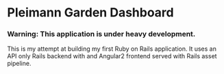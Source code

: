 # Pleimann Garden Dashboard

### Warning: This application is under heavy development.

This is my attempt at building my first Ruby on Rails application. It uses an API only Rails backend with and Angular2 frontend served with Rails asset pipeline.
